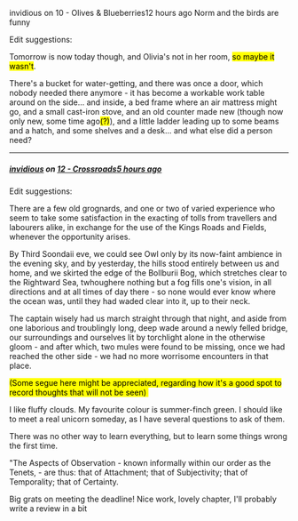 invidious on 10 - Olives & Blueberries12 hours ago
Norm and the birds are funny

Edit suggestions:

Tomorrow is now today though, and Olivia's not in her room, <mark>so maybe it wasn't</mark>.

There's a bucket for water-getting, and there was once a door, which nobody needed there anymore - it has become a workable work table around on the side... and inside, a bed frame where an air mattress might go, and a small cast-iron stove, and an old counter made new (though now only new, some time ago<mark>(?)</mark>), and a little ladder leading up to some beams and a hatch, and some shelves and a desk... and what else did a person need?

---

##### **[invidious](https://www.royalroad.com/profile/154472)** on [12 - Crossroads](https://www.royalroad.com/fiction/chapter/901505)[5 hours ago](https://www.royalroad.com/fiction/chapter/901505?comment=6279651#comment-6279651)

Edit suggestions:

There are a few old grognards, and one or two of varied experience who seem to take some satisfaction in the exacting of tolls from travellers and labourers alike, in exchange for the use of the Kings Roads and Fields, whenever the opportunity arises.

By Third Soondaii eve, we could see Owl only by its now-faint ambience in the evening sky, and by yesterday, the hills stood entirely between us and home, and we skirted the edge of the Bollburii Bog, which stretches clear to the Rightward Sea, twhoughere nothing but a fog fills one's vision, in all directions and at all times of day there - so none would ever know where the ocean was, until they had waded clear into it, up to their neck.

The captain wisely had us march straight through that night, and aside from one laborious and troublingly long, deep wade around a newly felled bridge, our surroundings and ourselves lit by torchlight alone in the otherwise gloom - and after which, two mules were found to be missing, once we had reached the other side - we had no more worrisome encounters in that place.

<mark>(Some segue here might be appreciated, regarding how it's a good spot to record thoughts that will not be seen) </mark>

I like fluffy clouds. My favourite colour is summer-finch green. I should like to meet a real unicorn someday, as I have several questions to ask of them.

There was no other way to learn everything, but to learn some things wrong the first time.

"The Aspects of Observation - known informally within our order as the Tenets, - are thus: that of Attachment; that of Subjectivity; that of Temporality; that of Certainty.

Big grats on meeting the deadline! Nice work, lovely chapter, I'll probably write a review in a bit
